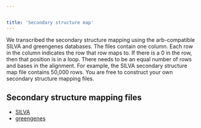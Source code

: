 ```yaml
---


title: 'Secondary structure map'
---
```

We transcribed the secondary structure mapping using the arb-compatible
SILVA and greengenes databases. The files contain one column. Each row
in the column indicates the row that row maps to. If there is a 0 in the
row, then that position is in a loop. There needs to be an equal number
of rows and bases in the alignment. For example, the SILVA secondary
structure map file contains 50,000 rows. You are free to construct your
own secondary structure mapping files.

## Secondary structure mapping files

-   [ SILVA](Media:silva_ss_map.zip)
-   [ greengenes](Media:gg_ss_map.zip)

